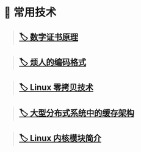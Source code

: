 # 🔧 常用技术

> ## [🏷️ 数字证书原理](posts/常用技术/数字证书原理.md)
>

> ## [🏷️ 烦人的编码格式](posts/常用技术/烦人的编码格式.md)

>   ## [🏷️ Linux 零拷贝技术](posts/常用技术/Linux零拷贝技术.md)

>   ## [🏷️ 大型分布式系统中的缓存架构](posts/常用技术/大型分布式系统中的缓存架构.md)

>   ## [🏷️ Linux 内核模块简介](posts/常用技术/linux内核模块简介.md)

​	
